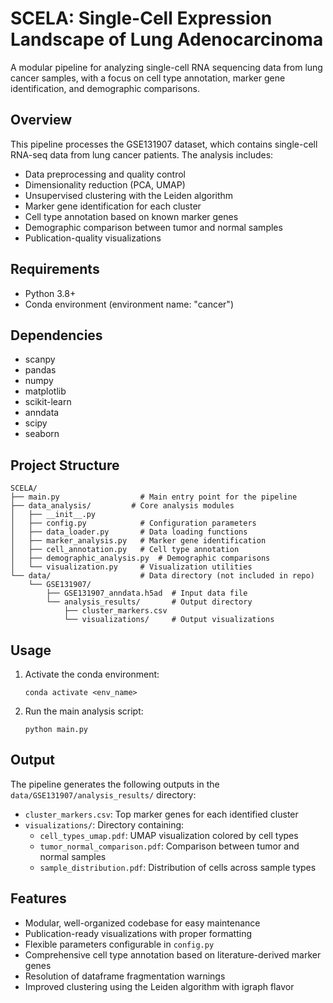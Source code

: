 # SCELA: Single-Cell Expression Landscape of Lung Adenocarcinoma

A modular pipeline for analyzing single-cell RNA sequencing data from lung cancer samples, with a focus on cell type annotation, marker gene identification, and demographic comparisons.

## Overview

This pipeline processes the GSE131907 dataset, which contains single-cell RNA-seq data from lung cancer patients. The analysis includes:

- Data preprocessing and quality control
- Dimensionality reduction (PCA, UMAP)
- Unsupervised clustering with the Leiden algorithm
- Marker gene identification for each cluster
- Cell type annotation based on known marker genes
- Demographic comparison between tumor and normal samples
- Publication-quality visualizations

## Requirements

- Python 3.8+
- Conda environment (environment name: "cancer")

## Dependencies

- scanpy
- pandas
- numpy
- matplotlib
- scikit-learn
- anndata
- scipy
- seaborn

## Project Structure

```
SCELA/
├── main.py                  # Main entry point for the pipeline
├── data_analysis/         # Core analysis modules
│   ├── __init__.py
│   ├── config.py            # Configuration parameters
│   ├── data_loader.py       # Data loading functions
│   ├── marker_analysis.py   # Marker gene identification
│   ├── cell_annotation.py   # Cell type annotation
│   ├── demographic_analysis.py  # Demographic comparisons
│   └── visualization.py     # Visualization utilities
└── data/                    # Data directory (not included in repo)
    └── GSE131907/
        ├── GSE131907_anndata.h5ad  # Input data file
        └── analysis_results/       # Output directory
            ├── cluster_markers.csv
            └── visualizations/     # Output visualizations
```

## Usage

1. Activate the conda environment:

   ```
   conda activate <env_name>
   ```
2. Run the main analysis script:

   ```
   python main.py
   ```

## Output

The pipeline generates the following outputs in the `data/GSE131907/analysis_results/` directory:

- `cluster_markers.csv`: Top marker genes for each identified cluster
- `visualizations/`: Directory containing:
  - `cell_types_umap.pdf`: UMAP visualization colored by cell types
  - `tumor_normal_comparison.pdf`: Comparison between tumor and normal samples
  - `sample_distribution.pdf`: Distribution of cells across sample types

## Features

- Modular, well-organized codebase for easy maintenance
- Publication-ready visualizations with proper formatting
- Flexible parameters configurable in `config.py`
- Comprehensive cell type annotation based on literature-derived marker genes
- Resolution of dataframe fragmentation warnings
- Improved clustering using the Leiden algorithm with igraph flavor
